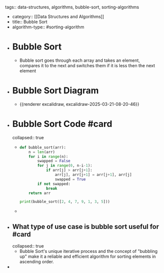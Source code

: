 tags:: data-structures, algorithms, bubble-sort, sorting-algorithms

- category:: [[Data Structures and Algorithms]]
- title:: Bubble Sort
- algorithm-type:: #sorting-algorithm
- # Bubble Sort
	- Bubble sort goes through each array and takes an element, compares it to the next and switches them if it is less then the next element
- # Bubble Sort Diagram
	- {{renderer excalidraw, excalidraw-2025-03-21-08-20-46}}
- # Bubble Sort Code #card
  collapsed:: true
	- ```python
	  def bubble_sort(arr):
	      n = len(arr)
	      for i in range(n):
	          swapped = False
	          for j in range(0, n-i-1):
	              if arr[j] > arr[j+1]:
	                  arr[j], arr[j+1] = arr[j+1], arr[j]
	                  swapped = True
	          if not swapped:
	              break
	      return arr
	  
	  print(bubble_sort([2, 4, 7, 9, 1, 3, 5]))
	  ```
	-
- ## What type of use case is bubble sort useful for #card
  collapsed:: true
	- Bubble Sort's unique iterative process and the concept of "bubbling up" make it a reliable and efficient algorithm for sorting elements in ascending order.
-